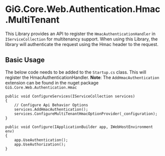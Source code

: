 # GiG.Core.Web.Authentication.Hmac.MultiTenant

This Library provides an API to register the `HmacAuthenticationHandler` in `IServiceCollection` for multitenancy support. When using this Library, the library will authenticate the request using the Hmac header to the request.

## Basic Usage

The below code needs to be added to the `Startup.cs` class. This will register the HmacAuthenticationHandler.
**Note**: The `AddHmacAuthentication` extension can be found in the nuget package ```GiG.Core.Web.Authentication.Hmac```

```chsarp
public void ConfigureServices(IServiceCollection services)
{
    // Configure Api Behavior Options
    services.AddHmacAuthentication();
    services.ConfigureMultiTenantHmacOptionProvider(_configuration);
}

public void Configure(IApplicationBuilder app, IWebHostEnvironment env)
{
    app.UseAuthentication();
    app.UseAuthorization();
}
```